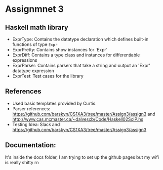 # Assignmnet 3
## Haskell math library
- ExprType: Contains the datatype declaration which defines built-in functions of type `Expr`
- ExprPretty: Contains show instances for 'Expr'
- ExprDiff: Contains a type class and instances for
differentiable expressions
- ExprParser: Contains parsers that take a string and output an 'Expr' datatype expression
- ExprTest: Test cases for the library

## References
- Used basic templates provided by Curtis
- Parser references: https://github.com/barskyn/CS1XA3/tree/master/Assign3/assign3 and http://www.cas.mcmaster.ca/~dalvescb/Code/Haskell02SolP.hs
- Testing Idea: Slack and https://github.com/barskyn/CS1XA3/tree/master/Assign3/assign3

## Documentation: 
It's inside the docs folder, I am trying to set up the github pages but my wifi is really shitty rn
